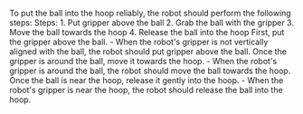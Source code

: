 To put the ball into the hoop reliably, the robot should perform the following steps:
    Steps:  1. Put gripper above the ball  2. Grab the ball with the gripper  3. Move the ball towards the hoop  4. Release the ball into the hoop
    First, put the gripper above the ball.
    - When the robot's gripper is not vertically aligned with the ball, the robot should put gripper above the ball.
    Once the gripper is around the ball, move it towards the hoop.
    - When the robot's gripper is around the ball, the robot should move the ball towards the hoop.
    Once the ball is near the hoop, release it gently into the hoop.
    - When the robot's gripper is near the hoop, the robot should release the ball into the hoop.